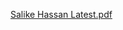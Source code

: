 [Salike Hassan Latest.pdf](https://github.com/user-attachments/files/18146103/Salike.Hassan.Latest.pdf)
